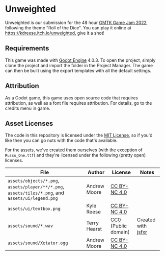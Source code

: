 # Unweighted

Unweighted is our submission for the 48 hour [GMTK Game Jam 2022](https://itch.io/jam/gmtk-jam-2022), following the theme "Roll of the Dice". You can play it online at https://kdreese.itch.io/unweighted, give it a shot!

## Requirements

This game was made with [Godot Engine](https://godotengine.org/) 4.0.3. To open the project, simply clone the project and import the folder in the Project Manager. The game can then be built using the export templates with all the default settings.

## Attribution

As a Godot game, this game uses open source code that requires attribution, as well as a font file requires attribution. For details, go to the credits menu in game.

## Asset Licenses

The code in this repository is licensed under the [MIT License](LICENSE), so if you'd like then you can go nuts with the code that's available.

For the assets, we've created them ourselves (with the exception of `Russo_One.ttf`) and they're licensed under the following (pretty open) licenses.

File | Author | License | Notes
--- | --- | --- | ---
`assets/objects/*.png`, `assets/player/**/*.png`, `assets/tiles/*.png`, and `assets/ui/legend.png` | Andrew Moore | [CC BY-NC 4.0] |
`assets/ui/textbox.png` | Kyle Reese | [CC BY-NC 4.0] |
`assets/sound/*.wav` | Terry Hearst | [CC0] (Public domain) | Created with [jsfxr](https://sfxr.me/)
`assets/sound/Xetator.ogg` | Andrew Moore | [CC BY-NC 4.0] |

[CC0]: https://creativecommons.org/share-your-work/public-domain/cc0/
[CC BY-NC 4.0]: https://creativecommons.org/licenses/by-nc/4.0/
